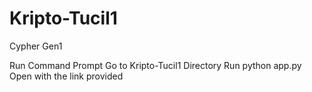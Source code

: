 # Kripto-Tucil1
Cypher Gen1

Run Command Prompt
Go to Kripto-Tucil1 Directory
Run python app.py
Open with the link provided
